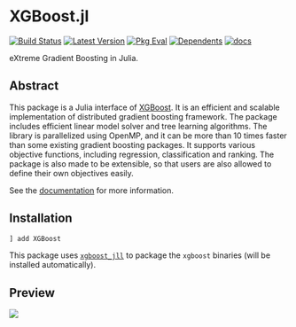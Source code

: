 # XGBoost.jl

[![Build Status](https://github.com/dmlc/XGBoost.jl/workflows/CI/badge.svg)](https://github.com/dmlc/XGBoost.jl/actions)
[![Latest Version](https://juliahub.com/docs/XGBoost/version.svg)](https://juliahub.com/ui/Packages/XGBoost/rSeEh/)
[![Pkg Eval](https://juliahub.com/docs/XGBoost/pkgeval.svg)](https://juliahub.com/ui/Packages/XGBoost/rSeEh/)
[![Dependents](https://juliahub.com/docs/XGBoost/deps.svg)](https://juliahub.com/ui/Packages/XGBoost/rSeEh/?t=2)
[![docs](https://img.shields.io/badge/docs-latest-blue?style=flat&logo=julia)](https://dmlc.github.io/XGBoost.jl/)

eXtreme Gradient Boosting in Julia.

## Abstract
This package is a Julia interface of [XGBoost](https://github.com/dmlc/xgboost). 
It is an efficient and scalable implementation of distributed gradient boosting
framework. The package includes efficient linear model solver and tree learning algorithms. The
library is parallelized using OpenMP, and it can be more than 10 times faster than some existing
gradient boosting packages. It supports various objective functions, including regression,
classification and ranking. The package is also made to be extensible, so that users are also
allowed to define their own objectives easily.

See the [documentation](https://dmlc.github.io/XGBoost.jl/) for more information.

## Installation
```julia
] add XGBoost
```
This package uses [`xgboost_jll`](https://github.com/JuliaBinaryWrappers/XGBoost_jll.jl) to package
the `xgboost` binaries (will be installed automatically).

## Preview
![](/assets/xgboost_demo_1.jpg)


